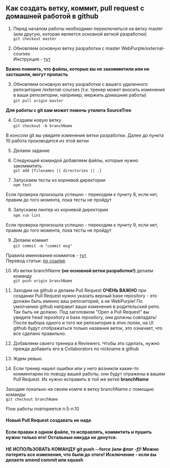 ## Как создать ветку, коммит, pull request с домашней работой в github

1. Перед началом работы необходимо переключиться на ветку master (или другую, которая является основной веткой разработки)<br>
`git checkout master`

2. Обновляем основную ветку разработки с master WebPurple/external-courses<br>
Инструкция - [тут](https://github.com/WebPurple/external-courses/blob/master/how-to/how-to-update-webpurple-repo.md)<br>

**Важно помнить, что файлы, которые вы не закоммитили или не засташили, могут пропасть**

3. Обновляем основную ветку разработки с вашего удаленного репозитория /external-courses (т.к. тренер может вносить изменения в ваши репозитории, например, мержить домашние работы)<br>
`git pull origin master`

**Для работы с git вам может помочь утилита SourceTree**

4. Создаем новую ветку<br>
`git checkout -b branchName`

В консоли git вы увидите изменение ветки разработки. Далее до пункта 10 работа производится из этой ветки

5. Делаем задание

6. Следующей командой добавляем файлы, которые нужно закоммитить<br>
`git add {filenames || directories || .}`

7. Запускаем тесты из корневой директории<br>
`npm test`

Если проверка произошла успешно - переходим к пункту 8, если нет, правим до того момента, пока тесты не пройдут

8. Запускаем линтер из корневой директории<br>
`npm run lint`

Если проверка произошла успешно - переходим к пункту 9, если нет, правим до того момента, пока тесты не пройдут

9. Делаем коммит<br>
`git commit -m "commit msg"`

Правила именования коммитов - [тут](https://chris.beams.io/posts/git-commit/)<br>
Перевод статьи: [по ссылке](https://habr.com/ru/post/416887/)

10. Из ветки branchName **(не основной ветки разработки!)** делаем команду<br>
`git push origin branchName`

11. Заходим на github и делаем Pull Request
**ОЧЕНЬ ВАЖНО** при создании Pull Request нужно указать верный base repository - это должен быть именно ваш репозиторий, а не WebPurple! По умолчанию github направит ваши изменения в родительский репо. Так быть не должно. Под заголовком "Open a Pull Request" вы увидите head repository и base repository, они должны совпадать! После выбора одного и того же репозитория в этих полях, на UI github будут отображаться только названия веток, это означает, что все сделано правильно.

12. Добавляем своего тренера в Reviewers. Чтобы это сделать, нужно прежде добавить его в Collaborators по nickname в github

13. Ждем ревью.

14. Если тренер нашел ошибки или у него возникли какие-то комментарии по поводу вашей работы, они будут отражены в вашем Pull Request. Их нужно исправить в той же ветке **branchName**

Заходим локально на своем компе в ветку branchName с помощью команды<br>
`git checkout branchName`

Flow работы повторяется п.5-п.10

#### Новый Pull Request создавать не надо

#### Если правки в одном файле, то исправлять, коммитить и пушить нужно только его! Остальные никуда не денутся.

#### НЕ ИСПОЛЬЗОВАТЬ КОМАНДУ git push --force <em>(или флаг -f)</em>! Можно потерять все изменения, что были до этого! Исключение - если вы делаете amend commit или squash